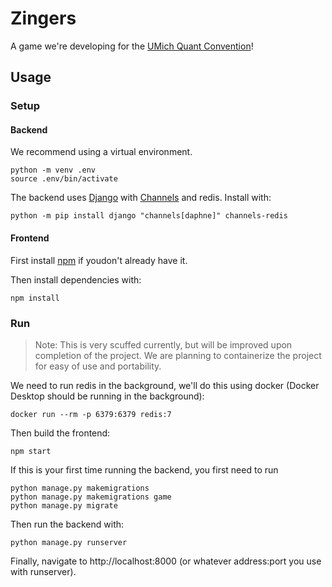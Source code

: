 # Zingers

A game we're developing for the [UMich Quant Convention](https://tradersatmichigan.github.io/convention/)!

## Usage

### Setup

#### Backend

We recommend using a virtual environment.

```shell
python -m venv .env
source .env/bin/activate
```

The backend uses [Django](https://www.djangoproject.com/) with
[Channels](https://channels.readthedocs.io/en/latest/index.html) and redis.
Install with:

```shell
python -m pip install django "channels[daphne]" channels-redis
```

#### Frontend

First install [npm](https://www.npmjs.com/) if youdon't already have it.

Then install dependencies with:

```shell
npm install
```

### Run

> Note: This is very scuffed currently, but will be improved upon completion of the project.
> We are planning to containerize the project for easy of use and portability.

We need to run redis in the background, we'll do this using docker (Docker Desktop should be running in the background):

```shell
docker run --rm -p 6379:6379 redis:7
```

Then build the frontend:

```shell
npm start
```

If this is your first time running the backend, you first need to run

```shell
python manage.py makemigrations
python manage.py makemigrations game
python manage.py migrate
```

Then run the backend with:

```shell
python manage.py runserver
```

Finally, navigate to http://localhost:8000 (or whatever address:port you use with runserver).
